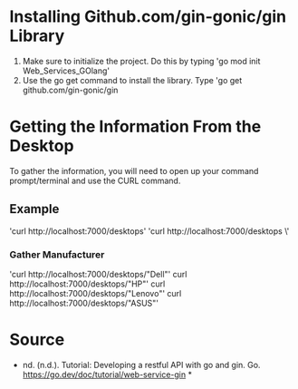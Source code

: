 # Installing Github.com/gin-gonic/gin Library
1. Make sure to initialize the project. Do this by typing 'go mod init Web_Services_GOlang'
2. Use the go get command to install the library. Type 'go get github.com/gin-gonic/gin

# Getting the Information From the Desktop
To gather the information, you will need to open up your command prompt/terminal and use the CURL command.
## Example
'curl http://localhost:7000/desktops' 
'curl http://localhost:7000/desktops \\'

### Gather Manufacturer
'curl http://localhost:7000/desktops/"Dell"'
curl http://localhost:7000/desktops/"HP"'
curl http://localhost:7000/desktops/"Lenovo"'
curl http://localhost:7000/desktops/"ASUS"'

# Source
* nd. (n.d.). Tutorial: Developing a restful API with go and gin. Go. https://go.dev/doc/tutorial/web-service-gin * 
